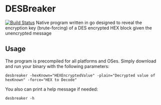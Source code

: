# DESBreaker
[![Build Status](https://travis-ci.org/mtenrero/DESBreaker.svg?branch=master)](https://travis-ci.org/mtenrero/DESBreaker)
Native program written in go designed to reveal the encryption key (brute-forcing) of a DES encrypted HEX block given the unencrypted message


## Usage
The program is precompiled for all platforms and OSes. Simply download and run your binary with the following parameters:

`desbreaker -hexKnown="HEXEncryptedValue" -plain="Decrypted value of hexKnown" -force="HEX to Decode"`

You also can print a help message if needed: 

`desbreaker -h`